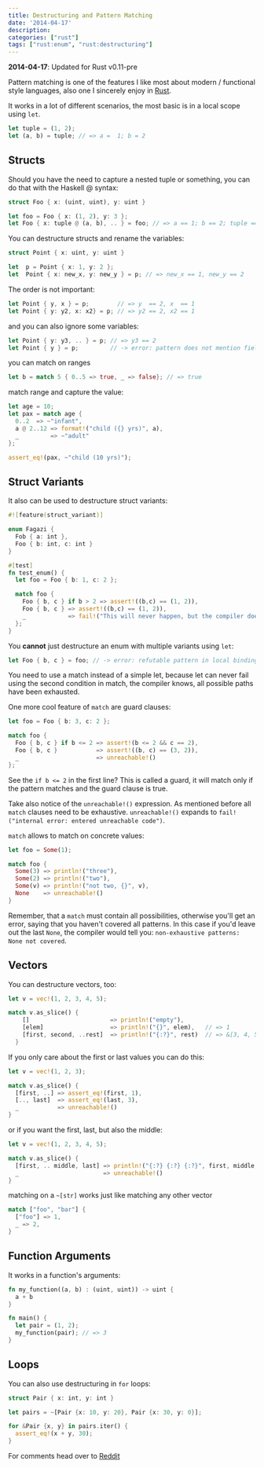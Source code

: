 ```yaml
---
title: Destructuring and Pattern Matching
date: '2014-04-17'
description: 
categories: ["rust"]
tags: ["rust:enum", "rust:destructuring"]
---
```

__2014-04-17__: Updated for Rust v0.11-pre

Pattern matching is one of the features I like most about modern / functional style languages, also one I sincerely enjoy in [Rust](http://rust-lang.org).

It works in a lot of different scenarios, the most basic is in a local scope using `let`.

```rust
let tuple = (1, 2);
let (a, b) = tuple; // => a =  1; b = 2
```

## Structs
Should you have the need to capture a nested tuple or something, you can do that with the Haskell @ syntax:

```rust
struct Foo { x: (uint, uint), y: uint }

let foo = Foo { x: (1, 2), y: 3 };
let Foo { x: tuple @ (a, b), .. } = foo; // => a == 1; b == 2; tuple == (1, 2)
```

You can destructure structs and rename the variables:

```rust
struct Point { x: uint, y: uint }

let  p = Point { x: 1, y: 2 };
let  Point { x: new_x, y: new_y } = p; // => new_x == 1, new_y == 2
```

The order is not important:

```rust
let Point { y, x } = p;        // => y  == 2, x  == 1
let Point { y: y2, x: x2} = p; // => y2 == 2, x2 == 1
```

and you can also ignore some variables:

```rust
let Point { y: y3, .. } = p; // => y3 == 2
let Point { y } = p;         // -> error: pattern does not mention field `x`
```

you can match on ranges

```rust
let b = match 5 { 0..5 => true, _ => false}; // => true
```

match range and capture the value:

```rust
let age = 10;
let pax = match age {
  0..2  => ~"infant",
  a @ 2..12 => format!("child ({} yrs)", a),
  _         => ~"adult"
};

assert_eq!(pax, ~"child (10 yrs)");
```

## Struct Variants

It also can be used to destructure struct variants:

```rust
#![feature(struct_variant)]

enum Fagazi {
  Fob { a: int },
  Foo { b: int, c: int }
}

#[test]
fn test_enum() {
  let foo = Foo { b: 1, c: 2 };

  match foo {
    Foo { b, c } if b > 2 => assert!((b,c) == (1, 2)),
    Foo { b, c } => assert!((b,c) == (1, 2)),
    _            => fail!("This will never happen, but the compiler doesn't know")
  };
}
```

You __cannot__ just destructure an enum with multiple variants using `let`:

```rust
let Foo { b, c } = foo; // -> error: refutable pattern in local binding
```

You need to use a match instead of a simple let, because let can never fail using the second condition in match, the compiler knows, all possible paths have been exhausted.

One more cool feature of `match` are guard clauses:

```rust
let foo = Foo { b: 3, c: 2 };

match foo {
  Foo { b, c } if b <= 2 => assert!(b <= 2 && c == 2),
  Foo { b, c }           => assert!((b, c) == (3, 2)),
  _                      => unreachable!()
};
```

See the `if b <= 2` in the first line? This is called a guard, it will match only if the pattern matches and the guard clause is true.

Take also notice of the `unreachable!()` expression. As mentioned before all `match` clauses need to be exhaustive. `unreachable!()` expands to `fail!("internal error: entered unreachable code")`.


`match` allows to match on concrete values:

```rust
let foo = Some(1);

match foo {
  Some(3) => println!("three"),
  Some(2) => println!("two"),
  Some(v) => println!("not two, {}", v),
  None    => unreachable!()
}
```

Remember, that a `match` must contain all possibilities, otherwise you'll get an error, saying that you haven't covered all patterns. In this case if you'd leave out the last `None`, the compiler would tell you:  `non-exhaustive patterns: None not covered`.

## Vectors
You can destructure vectors, too:

```rust
let v = vec!(1, 2, 3, 4, 5);

match v.as_slice() {
    []                       => println!("empty"),
    [elem]                   => println!("{}", elem),   // => 1
    [first, second, ..rest]  => println!("{:?}", rest)  // => &[3, 4, 5]
  }
```

If you only care about the first or last values you can do this:

```rust
let v = vec!(1, 2, 3);

match v.as_slice() {
  [first, ..] => assert_eq!(first, 1),
  [.., last]  => assert_eq!(last, 3),
  _           => unreachable!()
}
```

or if you want the first, last, but also the middle:

```rust
let v = vec!(1, 2, 3, 4, 5);

match v.as_slice() {
  [first, .. middle, last] => println!("{:?} {:?} {:?}", first, middle, last),
  _                        => unreachable!()
}
```

matching on a `~[str]` works just like matching any other vector

```rust
match ["foo", "bar"] {
  ["foo"] => 1,
  _ => 2,
}
```

## Function Arguments
It works in a function's arguments:

```rust
fn my_function((a, b) : (uint, uint)) -> uint {
  a + b
}

fn main() {
  let pair = (1, 2);
  my_function(pair); // => 3
}
```

## Loops
You can also use destructuring in `for` loops:

```rust
struct Pair { x: int, y: int }

let pairs = ~[Pair {x: 10, y: 20}, Pair {x: 30, y: 0}];

for &Pair {x, y} in pairs.iter() {
  assert_eq!(x + y, 30);
}
```

For comments head over to [Reddit](http://www.reddit.com/r/rust/comments/1vu6v5/examples_of_destructuring_in_rust/)
